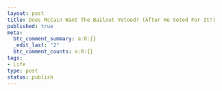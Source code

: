 ```yaml
--- 
layout: post
title: Does McCain Want The Bailout Vetoed? (After He Voted For It!)
published: true
meta: 
  btc_comment_summary: a:0:{}
  _edit_last: "2"
  btc_comment_counts: a:0:{}
tags: 
- Life
type: post
status: publish
---
```


